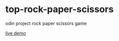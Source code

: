 # top-rock-paper-scissors
odin project rock paper scissors game

[live demo](https://lumsdnb.github.io/top-rps-frontend)
